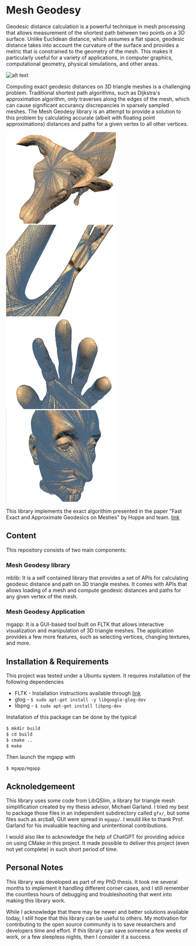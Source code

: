 # Mesh Geodesy


Geodesic distance calculation is a powerful technique in mesh processing that allows measurement of the shortest path between two points on a 3D surface. Unlike Euclidean distance, which assumes a flat space, geodesic distance takes into account the curvature of the surface and provides a metric that is constrained to the geometry of the mesh. This makes it particularly useful for a variety of applications, in computer graphics, computational geometry, physical simulations, and other areas.

![alt text](pictures/lucy3.gif "Progressive rendering of a 3D mesh with triangles sorted according to their geodesic distance to a starting vertex.")

Computing exact geodesic distances on 3D triangle meshes is a challenging problem. Traditional shortest path algorithms, such as Dijkstra's approximation algorithm, only traverses along the edges of the mesh, which can cause significant accurancy discrepancies in sparsely sampled meshes. The Mesh Geodesy library is an attempt to provide a solution to this problem by calculating accurate (albeit with floating point approximations) distances and paths for a given vertex to all other vertices.

<img src="pictures/cow_path.png " alt="alt text" width="300" height="250"> <img src="pictures/dancer_path.png " alt="alt text" width="300" height="250"> <img src="pictures/hand_path.png " alt="alt text" width="300" height="250"> <img src="pictures/nicolo_path.png " alt="alt text" width="300" height="250">

This library implements the exact algorithim presented in the paper "Fast Exact and Approximate Geodesics on Meshes" by Hoppe and team. [link][1]

[1]: https://hhoppe.com/geodesics.pdf

## Content

This repository consists of two main components:

### Mesh Geodesy library
mblib: It is a self contained library that provides a set of APIs for calculating geodesic distance and path on 3D triangle meshes. It comes with APIs that allows loading of a mesh and compute geodesic distances and paths for any given vertex of the mesh. 

### Mesh Geodesy Application
mgapp: It is a GUI-based tool built on FLTK that allows interactive visualization and manipulation of 3D triangle meshes. The application provides a few more features, such as selecting vertices, changing textures, and more.

## Installation & Requirements

This project was tested under a Ubuntu system. It requires installation of the following dependencies
* FLTK - Installation instructions available through [link][2]
* glog - 
```$ sudo apt-get install -y libgoogle-glog-dev```
* libpng - 
```$ sudo apt-get install libpng-dev```

Installation of this package can be done by the typical
```
$ mkdir build
$ cd build
$ cmake ..
$ make
```

Then launch the mgapp with
```
$ mgapp/mgapp
```

## Acknoledgemeent

This library uses some code from LibQSlim, a library for triangle mesh simplification created by my thesis advisor, Michael Garland. I tried my best to package those files in an independent subdirectory called `gfx/`, but some files such as arcball, GUI were spread in `mgapp/`. I would like to thank Prof. Garland for his invaluable teaching and unintentional contributions.

I would also like to acknowledge the help of ChatGPT for providing advice on using CMake in this project. It made possible to deliver this project (even not yet complete) in such short period of time.

[2]: https://github.com/fltk/fltk/blob/master/README.txt

## Personal Notes
This library was developed as part of my PhD thesis. It took me several months to implement it handling different corner cases, and I still remember the countless hours of debugging and troubleshooting that went into making this library work.

While I acknowledge that there may be newer and better solutions available today, I still hope that this library can be useful to others. My motivation for contributing to the open source community is to save researchers and developers  time and effort. If this library can save someone a few weeks of work, or a few sleepless nights, then I consider it a success.
